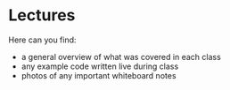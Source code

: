 # Lectures

Here can you find:
- a general overview of what was covered in each class
- any example code written live during class
- photos of any important whiteboard notes
